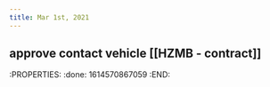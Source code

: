 ```yaml
---
title: Mar 1st, 2021
---
```


## approve contact vehicle [[HZMB - contract]]
:PROPERTIES:
:done: 1614570867059
:END:
##
